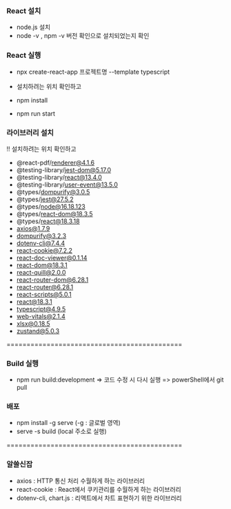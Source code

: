 ### React 설치
- node.js 설치
- node -v , npm -v 버전 확인으로 설치되었는지 확인

### React 실행
- npx create-react-app 프로젝트명 --template typescript
  
- 설치하려는 위치 확인하고
- npm install
- npm run start

### 라이브러리 설치
!! 설치하려는 위치 확인하고
- @react-pdf/renderer@4.1.6
- @testing-library/jest-dom@5.17.0
- @testing-library/react@13.4.0
- @testing-library/user-event@13.5.0
- @types/dompurify@3.0.5
- @types/jest@27.5.2
- @types/node@16.18.123
- @types/react-dom@18.3.5
- @types/react@18.3.18
- axios@1.7.9
- dompurify@3.2.3
- dotenv-cli@7.4.4
- react-cookie@7.2.2
- react-doc-viewer@0.1.14
- react-dom@18.3.1
- react-quill@2.0.0
- react-router-dom@6.28.1
- react-router@6.28.1
- react-scripts@5.0.1
- react@18.3.1
- typescript@4.9.5
- web-vitals@2.1.4
- xlsx@0.18.5
- zustand@5.0.3

============================================

### Build 실행
- npm run build:development
=> 코드 수정 시 다시 실행
=> powerShell에서 git pull

### 배포
- npm install -g serve (-g : 글로벌 영역)
- serve -s build (local 주소로 실행)
  
============================================

### 알쓸신잡
- axios : HTTP 통신 처리 수월하게 하는 라이브러리
- react-cookie : React에서 쿠키관리를 수월하게 하는 라이브러리
- dotenv-cli, chart.js : 리액트에서 차트 표현하기 위한 라이브러리
